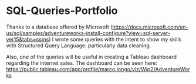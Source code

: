 # SQL-Queries-Portfolio
Thanks to a database offered by Microsoft (https://docs.microsoft.com/en-us/sql/samples/adventureworks-install-configure?view=sql-server-ver15&tabs=ssms) I wrote some queries with the intent to show my skills with Structured Query Language: particularly data cleaning.

Also, one of the queries will be useful in creating a Tableau dashboard regarding the internet sales. The dashboard can be seen here: https://public.tableau.com/app/profile/marco.longo/viz/Wip2/AdventureWorks
